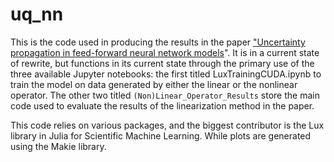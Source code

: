 # uq_nn
This is the code used in producing the results in the paper ["Uncertainty propagation in feed-forward neural network models](https://arxiv.org/abs/2503.21059)". It is in a current state of rewrite, but functions in its current state through the primary use of the three available Jupyter notebooks: the first titled LuxTrainingCUDA.ipynb to train the model on data generated by either the linear or the nonlinear operator. The other two titled `(Non)Linear_Operator_Results` store the main code used to evaluate the results of the linearization method in the paper.

This code relies on various packages, and the biggest contributor is the Lux library in Julia for Scientific Machine Learning. While plots are generated using the Makie library.
